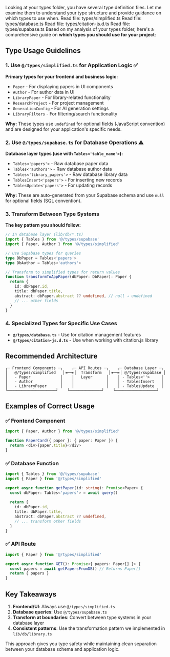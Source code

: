 Looking at your types folder, you have several type definition files. Let me examine them to understand your type structure and provide guidance on which types to use when.
Read file: types/simplified.ts
Read file: types/database.ts
Read file: types/citation-js.d.ts
Read file: types/supabase.ts
Based on my analysis of your types folder, here's a comprehensive guide on **which types you should use for your project**:

## Type Usage Guidelines

### 1. **Use `@/types/simplified.ts` for Application Logic** ✅

**Primary types for your frontend and business logic:**
- `Paper` - For displaying papers in UI components
- `Author` - For author data in UI
- `LibraryPaper` - For library-related functionality
- `ResearchProject` - For project management
- `GenerationConfig` - For AI generation settings
- `LibraryFilters` - For filtering/search functionality

**Why:** These types use `undefined` for optional fields (JavaScript convention) and are designed for your application's specific needs.

### 2. **Use `@/types/supabase.ts` for Database Operations** ⚠️

**Database layer types (use with `Tables<'table_name'>`):**
- `Tables<'papers'>` - Raw database paper data
- `Tables<'authors'>` - Raw database author data  
- `Tables<'library_papers'>` - Raw database library data
- `TablesInsert<'papers'>` - For inserting new records
- `TablesUpdate<'papers'>` - For updating records

**Why:** These are auto-generated from your Supabase schema and use `null` for optional fields (SQL convention).

### 3. **Transform Between Type Systems**

**The key pattern you should follow:**

```typescript
// In database layer (lib/db/*.ts)
import { Tables } from '@/types/supabase'
import { Paper, Author } from '@/types/simplified'

// Use Supabase types for queries
type DbPaper = Tables<'papers'>
type DbAuthor = Tables<'authors'>

// Transform to simplified types for return values
function transformToAppPaper(dbPaper: DbPaper): Paper {
  return {
    id: dbPaper.id,
    title: dbPaper.title,
    abstract: dbPaper.abstract ?? undefined, // null → undefined
    // ... other fields
  }
}
```

### 4. **Specialized Types for Specific Use Cases**

- **`@/types/database.ts`** - Use for citation management features
- **`@/types/citation-js.d.ts`** - Use when working with citation.js library

## Recommended Architecture

```
┌─ Frontend Components ─┐    ┌─ API Routes ─┐    ┌─ Database Layer ─┐
│   @/types/simplified   │◄──►│  Transform   │◄──►│ @/types/supabase │
│   - Paper             │    │   Layer      │    │ - Tables<''>     │
│   - Author            │    │              │    │ - TablesInsert   │
│   - LibraryPaper      │    │              │    │ - TablesUpdate   │
└─────────────────────┘    └──────────────┘    └──────────────────┘
```

## Examples of Correct Usage

### ✅ Frontend Component
```typescript
import { Paper, Author } from '@/types/simplified'

function PaperCard({ paper }: { paper: Paper }) {
  return <div>{paper.title}</div>
}
```

### ✅ Database Function
```typescript
import { Tables } from '@/types/supabase'
import { Paper } from '@/types/simplified'

export async function getPaper(id: string): Promise<Paper> {
  const dbPaper: Tables<'papers'> = await query()
  
  return {
    id: dbPaper.id,
    title: dbPaper.title,
    abstract: dbPaper.abstract ?? undefined,
    // ... transform other fields
  }
}
```

### ✅ API Route
```typescript
import { Paper } from '@/types/simplified'

export async function GET(): Promise<{ papers: Paper[] }> {
  const papers = await getPapersFromDB() // Returns Paper[]
  return { papers }
}
```

## Key Takeaways

1. **Frontend/UI**: Always use `@/types/simplified.ts`
2. **Database queries**: Use `@/types/supabase.ts` 
3. **Transform at boundaries**: Convert between type systems in your database layer
4. **Consistent patterns**: Use the transformation pattern we implemented in `lib/db/library.ts`

This approach gives you type safety while maintaining clean separation between your database schema and application logic.